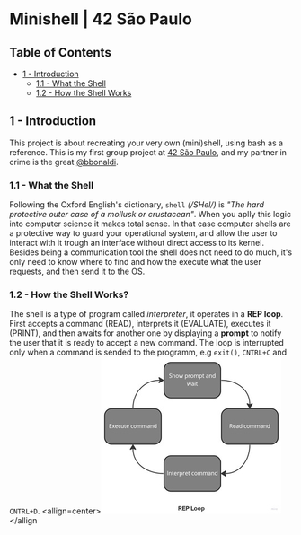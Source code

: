 # Minishell | 42 São Paulo

## Table of Contents
* [1 - Introduction](#introduction)
	* [1.1 - What the Shell](#what-the-shell)
	* [1.2 - How the Shell Works](#)
<!-- * [Allowed Functions](#allowed-function) -->


## 1 - Introduction

This project is about recreating your very own (mini)shell, using bash as a reference. This is my first group project at [42 São Paulo](https://www.42sp.org.br/), and my partner in crime is the great [@bbonaldi](https://github.com/brunobonaldi94).

### 1.1 - What the Shell

Following the Oxford English's dictionary, `shell` <i>(/SHel/)</i> is <i>"The hard protective outer case of a mollusk or crustacean"</i>. When you aplly this logic into computer science it makes total sense. In that case computer shells are a protective way to guard your operational system, and allow the user to interact with it trough an interface without direct access to its kernel.
Besides being a communication tool the shell does not need to do much, it's only need to know where to find and how the execute what the user requests, and then send it to the OS.

### 1.2 - How the Shell Works?

The shell is a type of program called <i>interpreter</i>, it operates in a <b>REP loop</b>. First accepts a command (READ), interprets it (EVALUATE), executes it (PRINT), and then awaits for another one by displaying a <b>prompt</b> to notify the user that it is ready to accept a new command. The loop is interrupted only when a command is sended to the programm, e.g `exit()`, `CNTRL+C` and `CNTRL+D`.
<allign=center>![REP_lop](./images/rep_loop.jpg)</allign
>
<!-- ### Allowed Functions

| Function | Lib | Prototype | Description |
| --- | --- | --- | --- |
| `readline()` | <stdio.h> <readline/readline.h> <readline/history.h> | `char *readline (const char *prompt);` | This function reads a line from the terminal and returns it, while waiting for input allows the user to edit the line. This is the function to be used in order to show the `prompt` in the program terminal. [man](https://www.man7.org/linux/man-pages/man3/readline.3.html) |
| `rl_clear_history()` | <stdio.h> <readline/readline.h> <readline/history.h> | `void rl_clear_history(void)` | Clears the history deleting all of the entries readed by `readline()`. [man](https://tiswww.case.edu/php/chet/readline/readline.html#index-rl_005fclear_005fhistory) |
| `rl_on_new_line()` | <stdio.h> <readline/readline.h> <readline/history.h> | `int rl_on_new_line(void) | Tell the update functions that we have moved ont a new (empty) line, usually after outputting a newline. [man](https://tiswww.case.edu/php/chet/readline/readline.html#index-rl_005fon_005fnew_005fline) |
| `rl_replace_line()` | <stdio.h> <readline/readline.h> <readline/history.h> | `void rl_replace_line (const char *text, int clear_undo)` | Replace the contents of the `buffer` with it's `text`. [man](https://tiswww.case.edu/php/chet/readline/readline.html#index-rl_005freplace_005fline) |
| `rl_redisplay()` | <stdio.h> <readline/readline.h> <readline/history.h> | `void rl_display(void)` | Change what's displayed on the screen to reflect the current contents of `buffer` [man](https://tiswww.case.edu/php/chet/readline/readline.html#index-rl_005fredisplay) |
| `add_history()` | <history.h> | `void add_history (const char *string)` | Adds a new <i>string</i> at the end of the history list readed by `readline()` [man](https://linux.die.net/man/3/history) |
| `printf()` | <stdio.h> | `int printf(const char *restrict format, ...)` | The function produces an output according to it's format and writes it to <b>stdout</b>. [man](https://www.man7.org/linux/man-pages/man3/printf.3.html) |
| `malloc()` | <stdlib.h> | `void *malloc(size_t size)` | Allocates size bytes and returns a pointer to the allocated memory. [man](https://www.man7.org/linux/man-pages/man3/malloc.3.html) |
| `free()` | <stdlib.h> | `void free(void *ptr)` | Frees the memory allocated by `malloc()`, `calloc()` or `realloc()`. [man](https://www.man7.org/linux/man-pages/man3/malloc.3.html) |
| `write()` | <unistd.h> | `ssize_t write(int fd, const void *buf, size_t count)` | Writes up to count bytes from the buffer starting at buf to referred fd. [man](https://man7.org/linux/man-pages/man2/write.2.html) |
| `access()` | <unistd.h> | `int access(const char *pathname, int mode)` | Use to check if the calling process can access the file in <i>pathname</i>. [man](https://www.man7.org/linux/man-pages/man2/access.2.html) |
| `open()` | <fcntl.h> | `int open(const char *pathname, int flags, mode_t mode)` | Opens a file specified by a pathname. If the file exists, than returns its fd. [man](https://www.man7.org/linux/man-pages/man2/open.2.html) |
| `read()` | <unistd.h> | `ssize_t read(int fd, void *buf, size_t count)` | Reads to count size from a fd. [man](https://man7.org/linux/man-pages/man2/read.2.html). |
| `close()` | <unistd.h> | `int close(int fd)` | As the name implies, it closes a fd. [man](https://www.man7.org/linux/man-pages/man2/close.2.html) |
| `fork()` |
| `wait()` |
| `waitpid()` |
| `wait3()` |
| `wait4()` |
| `signal()` |
| `sigaction()` |
| `sigemptyset()` |
| `sigaddset()` |
| `kill()` |
| `exit()` |
| `getcwd()` |
| `chdir()` |
| `stat()` |
| `lstat()` |
| `fstat()` |
| `unlink()` |
| `execve()` |
| `dup()` |
| `dup2()` |
| `pipe()` |
| `opendir()` |
| `readdir()` |
| `closedir()` |
| `strerror()` |
| `perror()` |
| `isatty()` |
| `ttyname()` |
| `ttyslot()` |
| `ioctl()` |
| `etenv()` |
| `tcsetattr()` |
| `tcgetattr()` |
| `tgetent()` |
| `tgetflag()` |
| `tgetnum()` |
| `tgetstr()` |
| `tgoto()` |
| `tputs()` | -->